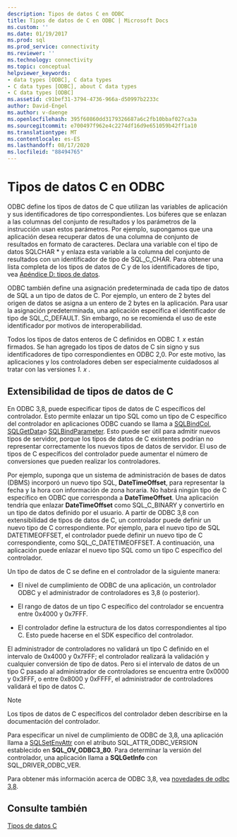 ```yaml
---
description: Tipos de datos C en ODBC
title: Tipos de datos de C en ODBC | Microsoft Docs
ms.custom: ''
ms.date: 01/19/2017
ms.prod: sql
ms.prod_service: connectivity
ms.reviewer: ''
ms.technology: connectivity
ms.topic: conceptual
helpviewer_keywords:
- data types [ODBC], C data types
- C data types [ODBC], about C data types
- C data types [ODBC]
ms.assetid: c91bef31-3794-4736-966a-d50997b2233c
author: David-Engel
ms.author: v-daenge
ms.openlocfilehash: 395f60860dd3179326687a6c2fb10bbaf027ca3a
ms.sourcegitcommit: e700497f962e4c2274df16d9e651059b42ff1a10
ms.translationtype: MT
ms.contentlocale: es-ES
ms.lasthandoff: 08/17/2020
ms.locfileid: "88494765"
---
```

# <a name="c-data-types-in-odbc"></a>Tipos de datos C en ODBC
ODBC define los tipos de datos de C que utilizan las variables de aplicación y sus identificadores de tipo correspondientes. Los búferes que se enlazan a las columnas del conjunto de resultados y los parámetros de la instrucción usan estos parámetros. Por ejemplo, supongamos que una aplicación desea recuperar datos de una columna de conjunto de resultados en formato de caracteres. Declara una variable con el tipo de datos SQLCHAR * y enlaza esta variable a la columna del conjunto de resultados con un identificador de tipo de SQL_C_CHAR. Para obtener una lista completa de los tipos de datos de C y de los identificadores de tipo, vea [Apéndice D: tipos de datos](../../../odbc/reference/appendixes/appendix-d-data-types.md).  
  
 ODBC también define una asignación predeterminada de cada tipo de datos de SQL a un tipo de datos de C. Por ejemplo, un entero de 2 bytes del origen de datos se asigna a un entero de 2 bytes en la aplicación. Para usar la asignación predeterminada, una aplicación especifica el identificador de tipo de SQL_C_DEFAULT. Sin embargo, no se recomienda el uso de este identificador por motivos de interoperabilidad.  
  
 Todos los tipos de datos enteros de C definidos en ODBC *1. x* están firmados. Se han agregado los tipos de datos de C sin signo y sus identificadores de tipo correspondientes en ODBC 2,0. Por este motivo, las aplicaciones y los controladores deben ser especialmente cuidadosos al tratar con las versiones *1. x* .  
  
## <a name="c-data-type-extensibility"></a>Extensibilidad de tipos de datos de C  
 En ODBC 3,8, puede especificar tipos de datos de C específicos del controlador. Esto permite enlazar un tipo SQL como un tipo de C específico del controlador en aplicaciones ODBC cuando se llama a [SQLBindCol](../../../odbc/reference/syntax/sqlbindcol-function.md), [SQLGetData](../../../odbc/reference/syntax/sqlgetdata-function.md)o [SQLBindParameter](../../../odbc/reference/syntax/sqlbindparameter-function.md). Esto puede ser útil para admitir nuevos tipos de servidor, porque los tipos de datos de C existentes podrían no representar correctamente los nuevos tipos de datos de servidor. El uso de tipos de C específicos del controlador puede aumentar el número de conversiones que pueden realizar los controladores.  
  
 Por ejemplo, suponga que un sistema de administración de bases de datos (DBMS) incorporó un nuevo tipo SQL, **DateTimeOffset**, para representar la fecha y la hora con información de zona horaria. No habrá ningún tipo de C específico en ODBC que corresponda a **DateTimeOffset**. Una aplicación tendría que enlazar **DateTimeOffset** como SQL_C_BINARY y convertirlo en un tipo de datos definido por el usuario. A partir de ODBC 3,8 con extensibilidad de tipos de datos de C, un controlador puede definir un nuevo tipo de C correspondiente. Por ejemplo, para el nuevo tipo de SQL DATETIMEOFFSET, el controlador puede definir un nuevo tipo de C correspondiente, como SQL_C_DATETIMEOFFSET. A continuación, una aplicación puede enlazar el nuevo tipo SQL como un tipo C específico del controlador.  
  
 Un tipo de datos de C se define en el controlador de la siguiente manera:  
  
-   El nivel de cumplimiento de ODBC de una aplicación, un controlador ODBC y el administrador de controladores es 3,8 (o posterior).  
  
-   El rango de datos de un tipo C específico del controlador se encuentra entre 0x4000 y 0x7FFF.  
  
-   El controlador define la estructura de los datos correspondientes al tipo C.  Esto puede hacerse en el SDK específico del controlador.  
  
 El administrador de controladores no validará un tipo C definido en el intervalo de 0x4000 y 0x7FFF; el controlador realizará la validación y cualquier conversión de tipo de datos. Pero si el intervalo de datos de un tipo C pasado al administrador de controladores se encuentra entre 0x0000 y 0x3FFF, o entre 0x8000 y 0xFFFF, el administrador de controladores validará el tipo de datos C.  
  
> [!NOTE]  
>  Los tipos de datos de C específicos del controlador deben describirse en la documentación del controlador.  
  
 Para especificar un nivel de cumplimiento de ODBC de 3,8, una aplicación llama a [SQLSetEnvAttr](../../../odbc/reference/syntax/sqlsetenvattr-function.md) con el atributo SQL_ATTR_ODBC_VERSION establecido en **SQL_OV_ODBC3_80**. Para determinar la versión del controlador, una aplicación llama a **SQLGetInfo** con SQL_DRIVER_ODBC_VER.  
  
 Para obtener más información acerca de ODBC 3,8, vea [novedades de odbc 3,8](../../../odbc/reference/what-s-new-in-odbc-3-8.md).  
  
## <a name="see-also"></a>Consulte también  
 [Tipos de datos C](../../../odbc/reference/appendixes/c-data-types.md)
